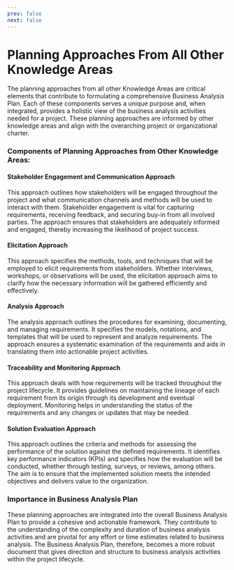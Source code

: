 ```yaml
---
prev: false
next: false
---
```


# Planning Approaches From All Other Knowledge Areas

The planning approaches from all other Knowledge Areas are critical elements that contribute to formulating a comprehensive Business Analysis Plan. Each of these components serves a unique purpose and, when integrated, provides a holistic view of the business analysis activities needed for a project. These planning approaches are informed by other knowledge areas and align with the overarching project or organizational charter.

### Components of Planning Approaches from Other Knowledge Areas:

#### Stakeholder Engagement and Communication Approach

This approach outlines how stakeholders will be engaged throughout the project and what communication channels and methods will be used to interact with them. Stakeholder engagement is vital for capturing requirements, receiving feedback, and securing buy-in from all involved parties. The approach ensures that stakeholders are adequately informed and engaged, thereby increasing the likelihood of project success.

#### Elicitation Approach

This approach specifies the methods, tools, and techniques that will be employed to elicit requirements from stakeholders. Whether interviews, workshops, or observations will be used, the elicitation approach aims to clarify how the necessary information will be gathered efficiently and effectively.

#### Analysis Approach

The analysis approach outlines the procedures for examining, documenting, and managing requirements. It specifies the models, notations, and templates that will be used to represent and analyze requirements. The approach ensures a systematic examination of the requirements and aids in translating them into actionable project activities.

#### Traceability and Monitoring Approach

This approach deals with how requirements will be tracked throughout the project lifecycle. It provides guidelines on maintaining the lineage of each requirement from its origin through its development and eventual deployment. Monitoring helps in understanding the status of the requirements and any changes or updates that may be needed.

#### Solution Evaluation Approach

This approach outlines the criteria and methods for assessing the performance of the solution against the defined requirements. It identifies key performance indicators (KPIs) and specifies how the evaluation will be conducted, whether through testing, surveys, or reviews, among others. The aim is to ensure that the implemented solution meets the intended objectives and delivers value to the organization.

### Importance in Business Analysis Plan

These planning approaches are integrated into the overall Business Analysis Plan to provide a cohesive and actionable framework. They contribute to the understanding of the complexity and duration of business analysis activities and are pivotal for any effort or time estimates related to business analysis. The Business Analysis Plan, therefore, becomes a more robust document that gives direction and structure to business analysis activities within the project lifecycle.
